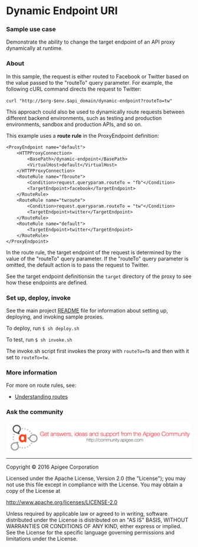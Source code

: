 # Dynamic Endpoint URI 

### Sample use case

Demonstrate the ability to change the target endpoint of an API proxy dynamically at runtime. 

### About

In this sample, the request is either routed to Facebook or Twitter based on the value passed to the "routeTo" query parameter. For example, the following cURL command directs the request to Twitter: 

`curl "http://$org-$env.$api_domain/dynamic-endpoint?routeTo=tw"`

This approach could also be used to dynamically route requests between different backend environments, such as testing and production environments, sandbox and production APIs, and so on.

This example uses a **route rule** in the ProxyEndpoint definition:

```
<ProxyEndpoint name="default">
	<HTTPProxyConnection>
		<BasePath>/dynamic-endpoint</BasePath>
		<VirtualHost>default</VirtualHost>
	</HTTPProxyConnection>
	<RouteRule name="fbroute">
		<Condition>request.queryparam.routeTo = "fb"</Condition>
		<TargetEndpoint>facebook</TargetEndpoint>
	</RouteRule>
	<RouteRule name="twroute">
		<Condition>request.queryparam.routeTo = "tw"</Condition>
		<TargetEndpoint>twitter</TargetEndpoint>
	</RouteRule>
	<RouteRule name="default">
		<TargetEndpoint>twitter</TargetEndpoint>
	</RouteRule>	
</ProxyEndpoint>
```

In the route rule, the target endpoint of the request is determined by the value of the "routeTo" query parameter. If the "routeTo" query parameter is omitted, the default action is to pass the request to Twitter.

See the target endpoint definitionsin the `target` directory of the proxy to see how these endpoints are defined.  


### Set up, deploy, invoke

See the main project [README](../../README.md) file for information about setting up, deploying, and invoking sample proxies. 

To deploy, run `$ sh deploy.sh`

To test, run `$ sh invoke.sh`

The invoke.sh script first invokes the proxy with `routeTo=fb` and then with it set to `routeTo=tw`. 


### More information

For more on route rules, see:

* [Understanding routes](http://docs.apigee.com/api-services/content/understanding-routes)


### Ask the community

[![alt text](../../images/apigee-community.png "Apigee Community is a great place to ask questions and find answers about developing API proxies. ")](https://community.apigee.com?via=github)

---

Copyright © 2016 Apigee Corporation

Licensed under the Apache License, Version 2.0 (the "License"); you may not use
this file except in compliance with the License. You may obtain a copy
of the License at

http://www.apache.org/licenses/LICENSE-2.0

Unless required by applicable law or agreed to in writing, software
distributed under the License is distributed on an "AS IS" BASIS,
WITHOUT WARRANTIES OR CONDITIONS OF ANY KIND, either express or implied.
See the License for the specific language governing permissions and
limitations under the License.

